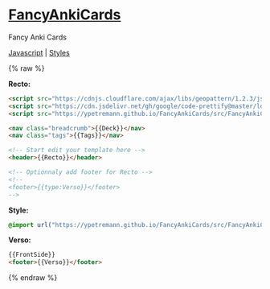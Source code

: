 # [FancyAnkiCards](https://ypetremann.github.io/FancyAnkiCards/)
Fancy Anki Cards

[Javascript](src/FancyAnkiCards.js) | [Styles](src/FancyAnkiCards.css)

{% raw %}

**Recto:**
```html
<script src="https://cdnjs.cloudflare.com/ajax/libs/geopattern/1.2.3/js/geopattern.min.js"></script>
<script src="https://cdn.jsdelivr.net/gh/google/code-prettify@master/loader/run_prettify.js"></script>
<script src="https://ypetremann.github.io/FancyAnkiCards/src/FancyAnkiCards.js"></script>

<nav class="breadcrumb">{{Deck}}</nav>
<nav class="tags">{{Tags}}</nav>

<!-- Start edit your template here -->
<header>{{Recto}}</header>

<!-- Optionnaly add footer for Recto -->
<!--
<footer>{{type:Verso}}</footer>
-->
```

**Style:**
```css
@import url("https://ypetremann.github.io/FancyAnkiCards/src/FancyAnkiCards.css");
```

**Verso:**
```html
{{FrontSide}}
<footer>{{Verso}}</footer>
```
{% endraw %}
